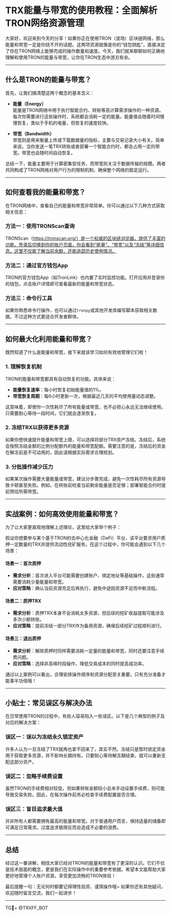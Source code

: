 # TRX能量与带宽的使用教程：全面解析TRON网络资源管理

大家好，欢迎来到今天的分享！如果你正在使用TRON（波场）区块链网络，那么能量和带宽一定是你绕不开的话题。这两项资源就像是你的“钱包钥匙”，直接决定了你在TRON网络上能够完成的操作数量和速度。今天，我们就来聊聊如何正确地理解和使用TRON的能量与带宽，让你在TRON生态中游刃有余。

---

## 什么是TRON的能量与带宽？

首先，让我们搞清楚这两个概念的基本含义：

- **能量（Energy）**  
  能量是TRON网络中用于执行智能合约、转账等高计算需求操作的一种资源。每次你需要进行这些操作时，系统都会消耗一定的能量。能量值会随着时间慢慢恢复，类似于手机的电量，但恢复的速度较快。

- **带宽（Bandwidth）**  
  带宽则是用来衡量上传或下载数据量的指标，主要与交易记录大小有关。简单来说，当你发送一笔TRX转账或者部署一个智能合约时，都会占用一定的带宽。带宽也会随时间自动恢复。

总结一下，能量主要用于计算密集型任务，而带宽则关注于数据传输的规模。两者共同构成了TRON网络对用户行为的限制机制，确保整个网络的稳定运行。

---

## 如何查看我的能量和带宽？

在TRON网络中，查看自己的能量和带宽非常简单。你可以通过以下几种方式获取相关信息：

### 方法一：使用TRONScan查询
TRONScan（https://tronscan.org/）是一个权威的区块链浏览器，提供了丰富的功能。登录后切换到你的账户页面，你会看到“能量”、“带宽”以及“冻结”等详细信息。这里不仅能了解当前余额，还能追踪历史使用情况。

### 方法二：通过官方钱包App
TRON的官方钱包App（如TronLink）也内置了实时监控功能。打开应用并登录你的钱包，点击账户详情即可查看最新的能量和带宽状态。

### 方法三：命令行工具
如果你熟悉命令行操作，也可以通过`tronpy`或其他开发库编写脚本获取相关数据。不过这种方式更适合开发者群体。

---

## 如何最大化利用能量和带宽？

既然知道了什么是能量和带宽，接下来就该学习如何有效地管理它们啦！

### 1. 理解恢复机制
TRON的能量和带宽都具有自动恢复的功能。具体来说：
- **能量恢复速率**：每小时恢复初始能量值的1%。
- **带宽恢复周期**：每6小时更新一次，根据最近几天的平均使用量动态调整。

这意味着，即使你一次性耗尽了所有能量或带宽，也不必担心永远无法继续使用。只需要耐心等待一段时间，它们就会逐渐恢复。

### 2. 冻结TRX以获得更多资源
如果你想快速提升能量和带宽上限，可以选择将部分TRX资产冻结。冻结后，系统会按照冻结金额的比例分配额外的能量和带宽配额。需要注意的是，冻结后的资金在解冻前是不可动用的，因此请根据实际需求合理规划。

### 3. 分批操作减少压力
如果某次操作需要大量能量或带宽，建议分步骤完成，避免一次性耗尽所有资源导致卡顿甚至失败。例如，在转账前检查当前剩余能量是否足够；部署智能合约时提前预估所需带宽。

---

## 实战案例：如何高效使用能量和带宽？

为了让大家更直观地理解上述理论，这里给大家举个例子：

假设你想要参与某个基于TRON的去中心化金融（DeFi）平台，该平台要求用户质押一定数量的TRX并提供流动性挖矿服务。在这个过程中，你可能会遇到以下几个场景：

#### 场景一：首次质押
- **需求分析**：首次进入平台可能需要创建账户、绑定地址等基础操作，这些通常需要消耗少量能量和带宽。
- **应对策略**：确认当前资源充足后再执行，避免中途因资源不足而中断流程。

#### 场景二：质押TRX
- **需求分析**：质押TRX本身不会消耗太多资源，但后续的挖矿收益提取可能涉及多次小额转账。
- **应对策略**：提前冻结一部分TRX作为备用资源，确保后续挖矿过程顺利进行。

#### 场景三：退出质押
- **需求分析**：解除质押时同样需要消耗一定量的能量和带宽，同时还要注意手续费问题。
- **应对策略**：选择非高峰时段操作，降低交易成本的同时提高成功率。

通过以上案例可以看出，合理安排操作顺序和资源分配至关重要。只有充分准备才能事半功倍哦！

---

## 小贴士：常见误区与解决办法

在日常使用TRON的过程中，有些人容易陷入一些误区。以下是几个典型的例子及对应的解决方案：

### 误区一：误以为冻结永久锁定资产
许多人认为一旦冻结了TRX就再也拿不回来了，其实不然。冻结只是暂时锁定资金用于获取更多资源，并不影响长期持有。只要耐心等待解冻期结束，就可以重新支配这部分资产。

### 误区二：忽略手续费设置
虽然TRON的手续费相对较低，但如果转账金额较小且未手动设置手续费，则可能导致交易失败。因此，在每次操作前务必检查手续费配置是否合理。

### 误区三：盲目追求最大值
并非所有人都需要拥有最高的能量和带宽。对于普通用户而言，保持适量的储备即可满足日常需求。过度追求极限反而会造成不必要的浪费。

---

## 总结

经过这一番讲解，相信大家已经对TRON的能量和带宽有了更深的认识。它们不仅是技术层面的概念，更是我们在实际操作中的重要参考依据。希望本文能帮助大家更好地管理个人账户资源，享受更加流畅的TRON体验！

最后提醒一句：无论何时都要记得理性投资、谨慎操作哦~ 如果你还有其他疑问，欢迎随时留言交流，我们一起进步！

---

TG💪+ @TRXFF_BOT